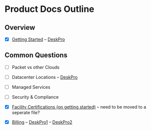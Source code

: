 # Product Docs Outline

## Overview

- [x] [Getting Started](/products/getting-started.md) – [DeskPro](https://support.packet.com/kb/articles/general)

## Common Questions

- [ ] Packet vs other Clouds
- [ ] Datacenter Locations – [DeskPro](https://support.packet.com/kb/articles/data-centers)
- [ ] Managed Services
- [ ] Security & Compliance
- [x] [Facility Certifications (on getting started)](/products/getting-started.md) – need to be moved to a seperate file?
- [x] [Billing](/products/common-questions/billing.md) – [DeskPro1](https://support.packet.com/kb/articles/billing) – [DeskPro2](https://support.packet.com/kb/articles/pricing)


<!-- - [ ] Official Operating Systems
- [ ] Custom iPXE – [DeskPro](https://support.packet.com/kb/articles/custom-ipxe)
- [x] [Packet Connect Overview](https://github.com/packethost/docs/blob/document-drafts/products/network/advanced/packetconnect-overview.md) – [DeskPro](https://support.packet.com/kb/articles/packet-connect-overview-7)  -->